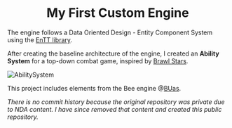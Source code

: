 <div align="center">

# My First Custom Engine

</div>

The engine follows a Data Oriented Design - Entity Component System using the [EnTT library](https://github.com/skypjack/entt).

After creating the baseline architecture of the engine, I created an **Ability System** for a top-down combat game, inspired by [Brawl Stars](https://supercell.com/en/games/brawlstars/).

![AbilitySystem](showcase/AbilitySystemV1Showcase.gif)

This project includes elements from the Bee engine @[BUas](https://github.com/BredaUniversityGames).

*There is no commit history because the original repository was private due to NDA content. I have since removed that content and created this public repository.*